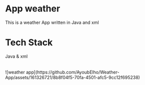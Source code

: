 <h1>App weather</h1>
<p>This is a weather App written in Java and xml</p>
<h1>Tech Stack</h1>
Java & xml 
<br>
<br> <br>
![weather app](https://github.com/AyoubElho/Weather-App/assets/161326721/8b8f04f5-70fa-4501-afc5-9cc12f695238)
